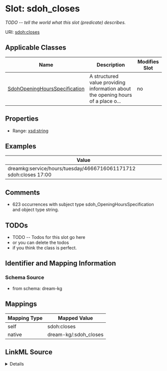 

# Slot: sdoh_closes


_TODO -- tell the world what this slot (predicate) describes._





URI: [sdoh:closes](http://schema.org/closes)



<!-- no inheritance hierarchy -->





## Applicable Classes

| Name | Description | Modifies Slot |
| --- | --- | --- |
| [SdohOpeningHoursSpecification](../classes/SdohOpeningHoursSpecification.md) | A structured value providing information about the opening hours of a place o... |  no  |







## Properties

* Range: [xsd:string](http://www.w3.org/2001/XMLSchema#string)






## Examples

| Value |
| --- |
| dreamkg:service/hours/tuesday/4666716061171712 sdoh:closes 17:00 |

## Comments

* 623 occurrences with subject type sdoh_OpeningHoursSpecification and object type string.

## TODOs

* TODO -- Todos for this slot go here
* or you can delete the todos
* if you think the class is perfect.

## Identifier and Mapping Information







### Schema Source


* from schema: dream-kg




## Mappings

| Mapping Type | Mapped Value |
| ---  | ---  |
| self | sdoh:closes |
| native | dream-kg/:sdoh_closes |




## LinkML Source

<details>
```yaml
name: sdoh_closes
description: TODO -- tell the world what this slot (predicate) describes.
todos:
- TODO -- Todos for this slot go here
- or you can delete the todos
- if you think the class is perfect.
comments:
- 623 occurrences with subject type sdoh_OpeningHoursSpecification and object type
  string.
examples:
- value: dreamkg:service/hours/tuesday/4666716061171712 sdoh:closes 17:00
from_schema: dream-kg
rank: 1000
slot_uri: sdoh:closes
alias: sdoh_closes
domain_of:
- sdoh_OpeningHoursSpecification
range: string

```
</details>